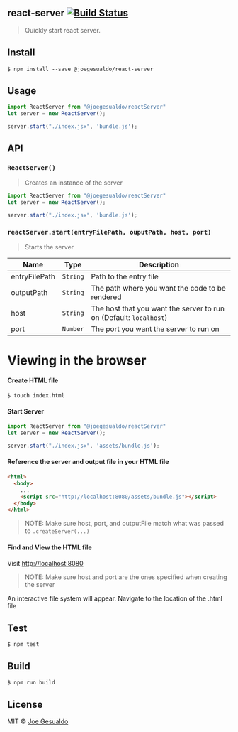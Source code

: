 ## react-server [![Build Status](https://travis-ci.org/joegesualdo/react-server.svg?branch=master)](https://travis-ci.org/joegesualdo/react-server)
> Quickly start react server.

## Install
```
$ npm install --save @joegesualdo/react-server
```

## Usage
```javascript
import ReactServer from "@joegesualdo/reactServer"
let server = new ReactServer();

server.start("./index.jsx", 'bundle.js');
```

## API
### `ReactServer()`
> Creates an instance of the server

```javascript
import ReactServer from "@joegesualdo/reactServer"
let server = new ReactServer();

server.start("./index.jsx", 'bundle.js');
```
### `reactServer.start(entryFilePath, ouputPath, host, port)`
> Starts the server

| Name | Type | Description |
|------|------|-------------|
| entryFilePath | `String` | Path to the entry file |
| outputPath| `String` | The path where you want the code to be rendered |
| host | `String` | The host that you want the server to run on (Default: `localhost`)|
| port| `Number` | The port you want the server to run on |

# Viewing in the browser
#### Create HTML file
```
$ touch index.html
```

#### Start Server
```javascript
import ReactServer from "@joegesualdo/reactServer"
let server = new ReactServer();

server.start("./index.jsx", 'assets/bundle.js');
```

#### Reference the server and output file in your HTML file
```html
<html>
  <body>
    ...
    <script src="http://localhost:8080/assets/bundle.js"></script>
  </body>
</html>
```
> NOTE: Make sure host, port, and outputFile match what was passed to `.createServer(...)`

#### Find and View the HTML file
Visit [http://localhost:8080](http://localhost:8080) 
> NOTE: Make sure host and port are the ones specified when creating the server

An interactive file system will appear. Navigate to the location of the .html file

## Test
```
$ npm test
```
## Build
```
$ npm run build
```

## License
MIT © [Joe Gesualdo]()
